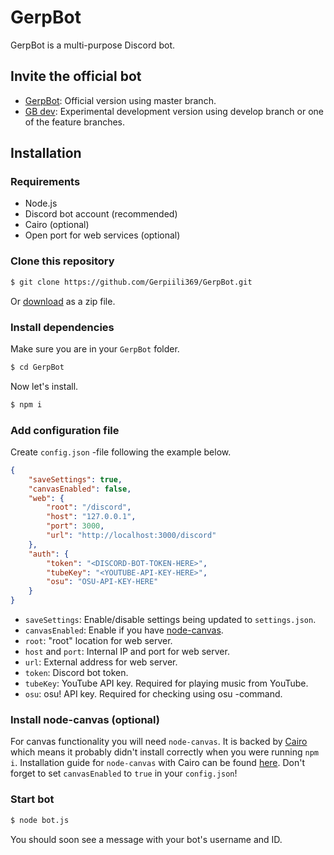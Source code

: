 # GerpBot
GerpBot is a multi-purpose Discord bot.
## Invite the official bot
- [GerpBot](https://discordapp.com/oauth2/authorize?client_id=388670149127045121&scope=bot&permissions=8):
Official version using master branch.
- [GB dev](https://discordapp.com/oauth2/authorize?client_id=423480559730163722&scope=bot&permissions=338783296):
Experimental development version using develop branch or one of the feature branches.

## Installation

### Requirements
- Node.js
- Discord bot account (recommended)
- Cairo (optional)
- Open port for web services (optional)

### Clone this repository
```bash
$ git clone https://github.com/Gerpiili369/GerpBot.git
```
Or [download](https://github.com/Gerpiili369/GerpBot/archive/master.zip) as a zip file.

### Install dependencies
Make sure you are in your `GerpBot` folder.
```bash
$ cd GerpBot
```
Now let's install.
```bash
$ npm i
```

### Add configuration file
Create `config.json` -file following the example below.
```json
{
    "saveSettings": true,
    "canvasEnabled": false,
    "web": {
        "root": "/discord",
        "host": "127.0.0.1",
        "port": 3000,
        "url": "http://localhost:3000/discord"
    },
    "auth": {
        "token": "<DISCORD-BOT-TOKEN-HERE>",
        "tubeKey": "<YOUTUBE-API-KEY-HERE>",
        "osu": "OSU-API-KEY-HERE"
    }
}
```
- `saveSettings`: Enable/disable settings being updated to `settings.json`.
- `canvasEnabled`: Enable if you have [node-canvas](https://www.npmjs.com/package/canvas).
- `root`: "root" location for web server.
- `host` and `port`: Internal IP and port for web server.
- `url`: External address for web server.
- `token`: Discord bot token.
- `tubeKey`: YouTube API key. Required for playing music from YouTube.
- `osu`: osu! API key. Required for checking using osu -command.

### Install node-canvas (optional)
For canvas functionality you will need `node-canvas`. It is backed by [Cairo](http://cairographics.org/) which means it probably didn't install correctly when you were running `npm i`. Installation guide for `node-canvas` with Cairo can be found [here](https://www.npmjs.com/package/canvas). Don't forget to set `canvasEnabled` to `true` in your `config.json`!

### Start bot
```bash
$ node bot.js
```
You should soon see a message with your bot's username and ID.
